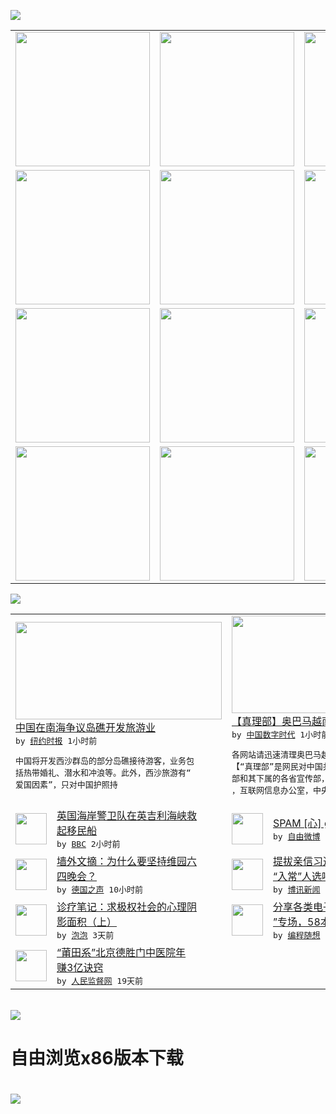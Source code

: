 

<a href="https://github.com/greatfire/z/raw/master/FreeBrowser.apk"><img src="https://raw.githubusercontent.com/greatfire/wiki/master/x/header.png" /></a><table><tr><td width="262" align="center" valign="center"><a href="https://github.com/greatfire/wiki/wiki/nyt" title="纽约时报中文网 国际纵览"><img src="https://raw.githubusercontent.com/greatfire/wiki/master/x/nyt_flag.png" width="215"/></a></td><td width="262" align="center" valign="center"><a href="https://github.com/greatfire/wiki/wiki/dw" title=""><img src="https://raw.githubusercontent.com/greatfire/wiki/master/x/dw_flag.png" width="215"/></a></td><td width="262" align="center" valign="center"><a href="https://github.com/greatfire/wiki/wiki/rmjd" title=""><img src="https://raw.githubusercontent.com/greatfire/wiki/master/x/rmjd_flag.png" width="215"/></a></td></tr><tr><td width="262" align="center" valign="center"><a href="https://github.com/paopaonetizen/website" title="泡泡 - 未经审查的互联网信息"><img src="https://raw.githubusercontent.com/greatfire/wiki/master/x/pp_flag.png" width="215"/></a></td><td width="262" align="center" valign="center"><a href="https://github.com/getlantern/mirror" title="以及自由微博和GreatFire.org官方中文论坛"><img src="https://raw.githubusercontent.com/greatfire/wiki/master/x/lantern_flag.png" width="215"/></a></td><td width="262" align="center" valign="center"><a href="https://github.com/cdtmirrors/m/" title=""><img src="https://raw.githubusercontent.com/greatfire/wiki/master/x/cdt_flag.png" width="215"/></a></td></tr><tr><td width="262" align="center" valign="center"><a href="https://github.com/program-think/blog" title="编程随想的博客"><img src="https://raw.githubusercontent.com/greatfire/wiki/master/x/pt_flag.png" width="215"/></a></td><td width="262" align="center" valign="center"><a href="https://github.com/greatfire/wiki/wiki/bbc" title=""><img src="https://raw.githubusercontent.com/greatfire/wiki/master/x/bbc_flag.png" width="215"/></a></td><td width="262" align="center" valign="center"><a href="https://github.com/freeweibo/s" title="自由微博 - 匿名和不受屏蔽的新浪微博搜索"><img src="https://raw.githubusercontent.com/greatfire/wiki/master/x/fw_flag.png" width="215"/></a></td></tr><tr><td width="262" align="center" valign="center"><a href="https://github.com/greatfire/wiki/wiki/google" title=""><img src="https://raw.githubusercontent.com/greatfire/wiki/master/x/google_flag.png" width="215"/></a></td><td width="262" align="center" valign="center"><a href="https://github.com/bxnews/boxun" title=""><img src="https://raw.githubusercontent.com/greatfire/wiki/master/x/bx_flag.png" width="215"/></a></td><td width="262" align="center" valign="center"><a href="https://github.com/greatfire/wiki/wiki/open-source" title="欢迎访问GreatFire.org开发者项目网站"><img src="https://raw.githubusercontent.com/greatfire/wiki/master/x/open-source_flag.png" width="215"/></a></td></tr></table><img src="https://raw.githubusercontent.com/greatfire/wiki/master/x/newsfeed text.png" /><table cols="4"><tr><td colspan="2" width="380"><a href="https://d7odklm2qes9e.cloudfront.net/china/20160530/c30chinasea/"><img src="https://static01.nyt.com/images/2016/05/29/world/29CHINASEA/29CHINASEA-articleLarge.jpg" width="330" height="156"/></a></br><a href="https://d7odklm2qes9e.cloudfront.net/china/20160530/c30chinasea/">中国在南海争议岛礁开发旅游业</a></br><kbd> by <a href="http://m.cn.nytimes.com/">纽约时报</a> 1小时前 </kbd></br><pre>中国将开发西沙群岛的部分岛礁接待游客，业务包<br/>括热带婚礼、潜水和冲浪等。此外，西沙旅游有“<br/>爱国因素”，只对中国护照持</pre></td><td colspan="2" width="380"><a href="http://feedproxy.google.com/~r/chinadigitaltimes/odSQ/~3/4wQnCOS00C4/"><img src="http://i2.wp.com/chinadigitaltimes.net/chinese/files/2011/05/zhenlibu.jpg?resize=550%2C120" width="330" height="156"/></a></br><a href="http://feedproxy.google.com/~r/chinadigitaltimes/odSQ/~3/4wQnCOS00C4/">【真理部】奥巴马越南演讲全文</a></br><kbd> by <a href="http://chinadigitaltimes.net/chinese/">中国数字时代</a> 1小时前 </kbd></br><pre>各网站请迅速清理奥巴马越南演讲全文，并报数。<br/>【“真理部”是网民对中国共产党中央委员会宣传<br/>部和其下属的各省宣传部，以及国务院新闻办公室<br/>，互联网信息办公室，中央文明...</pre></td></tr><tr><td><img src="http://a.files.bbci.co.uk/worldservice/live/assets/images/2016/05/29/160529221304_boat_144x81_bbc_nocredit.jpg" width="50" height="50"/></td><td width="280"><a href="http://www.bbc.com/zhongwen/simp/uk/2016/05/160529_uk_coast_migrants_rescue">英国海岸警卫队在英吉利海峡救<br/>起移民船</a></br><kbd> by <a href="http://www.bbc.co.uk/zhongwen/simp">BBC</a> 2小时前 </kbd></td><td><img src="https://raw.githubusercontent.com/greatfire/wiki/master/x/fw_logo.png" width="50" height="50"/></td><td width="280"><a href="https://freeweibo.com/weibo/3980654045288743">SPAM [心] get</a></br><kbd> by <a href="https://freeweibo.com/">自由微博</a> 6小时前 </kbd></td></tr><tr><td><img src="http://www.dw.com/image/0,,18496835_302,00.jpg" width="50" height="50"/></td><td width="280"><a href="http://dw.com/p/1IwiA?maca=chi-GK-text-greatfire-all-chinese-15625-xml-mrss">墙外文摘：为什么要坚持维园六<br/>四晚会？</a></br><kbd> by <a href="http://dw.de">德国之声</a> 10小时前 </kbd></td><td><img src="http://www.boxun.com/news/images/2016/05/201605291721china1.jpg" width="50" height="50"/></td><td width="280"><a href="http://www.boxun.com/news/gb/china/2016/05/201605291721.shtml">提拔亲信习近平布局十九大热门<br/>“入常”人选呼之欲出</a></br><kbd> by <a href="http://www.boxun.com">博讯新闻</a> 1天前 </kbd></td></tr><tr><td><img src="https://pao-pao.net/sites/pao-pao.net/files/styles/large/public/yi_wen_zhong_tu_.jpg?itok=9p3G149f" width="50" height="50"/></td><td width="280"><a href="https://pao-pao.net/article/701">诊疗笔记：求极权社会的心理阴<br/>影面积（上）</a></br><kbd> by <a href="https://pao-pao.net">泡泡</a> 3天前 </kbd></td><td><img src="https://raw.githubusercontent.com/greatfire/wiki/master/x/pt_logo.png" width="50" height="50"/></td><td width="280"><a href="http://feedproxy.google.com/~r/programthink/~3/gW7pAXwOLyA/share-books.html">分享各类电子书（“TXT格式<br/>”专场，58本）</a></br><kbd> by <a href="http://program-think.blogspot.com">编程随想</a> 10天前 </kbd></td></tr><tr><td><img src="http://www.rmjdw.com/uploads/160510/3-1605102102421C.jpg" width="50" height="50"/></td><td width="280"><a href="http://www.rmjdw.com//tebiebaodao/20160510/15526.html">“莆田系”北京德胜门中医院年<br/>赚3亿诀窍 </a></br><kbd> by <a href="http://www.rmjdw.com/">人民监督网</a> 19天前 </kbd></td></table></br><a href="https://github.com/greatfire/z/raw/master/FreeBrowser.apk"><img src="https://raw.githubusercontent.com/greatfire/wiki/master/x/download app.png" /></a><h1>自由浏览x86版本下载<h1><a href="https://github.com/greatfire/z/raw/master/FreeBrowser-x86.apk"><img src="https://raw.githubusercontent.com/greatfire/images/master/fb86.qr.png" /></a>